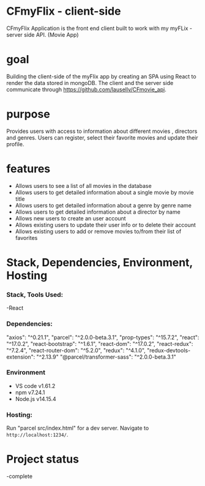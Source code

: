 # CFmyFlix - client-side

CFmyFlix Application is the front end client built to work with my myFLix - server side API. (Movie App)

# goal
Building the client-side of the myFlix app by creating an SPA using React to render the data stored in mongoDB. The client and the server side communicate through https://github.com/lausellv/CFmovie_api. 
# purpose
Provides users with access to information about different movies , directors and genres.  Users can register, select their favorite movies and update their profile.

# features
- Allows users to see a list of all movies in the database
- Allows users to get detailed information about a single movie by movie title
- Allows users to get detailed information about a genre by genre name
- Allows users to get detailed information about a director by name
- Allows new users to create an user account
- Allows existing users to update their user info or to delete their account
- Allows existing users to add or remove movies to/from their list of favorites

# Stack, Dependencies, Environment, Hosting
### Stack, Tools Used: 
-React

### Dependencies:
   "axios": "^0.21.1",
    "parcel": "^2.0.0-beta.3.1",
    "prop-types": "^15.7.2",
    "react": "^17.0.2",
    "react-bootstrap": "^1.6.1",
    "react-dom": "^17.0.2",
    "react-redux": "^7.2.4",
    "react-router-dom": "^5.2.0",
    "redux": "^4.1.0",
    "redux-devtools-extension": "^2.13.9"
    "@parcel/transformer-sass": "^2.0.0-beta.3.1"

### Environment
- VS code v1.61.2
- npm v7.24.1
- Node.js v14.15.4

### Hosting:
Run "parcel src/index.html" for a dev server. Navigate to `http://localhost:1234/`.

# Project status
-complete


